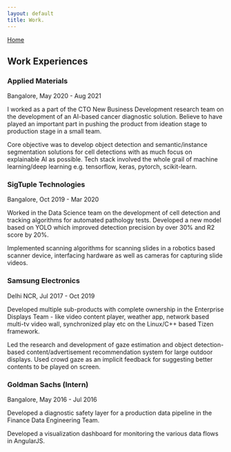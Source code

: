 ```yaml
---
layout: default
title: Work.
---
```


[Home](/)

## Work Experiences

### Applied Materials
Bangalore, May 2020 - Aug 2021

I worked as a part of the CTO New Business Development research team on the development of an AI-based
 cancer diagnostic solution. Believe to have played an important part in pushing the product from ideation
 stage to production stage in a small team.
 
 Core objective was to develop object detection and semantic/instance segmentation solutions
  for cell detections with as much focus on explainable AI as possible. Tech stack involved 
  the whole grail of machine learning/deep learning e.g. tensorflow, keras, pytorch, 
  scikit-learn.
  

### SigTuple Technologies
Bangalore, Oct 2019 - Mar 2020

Worked in the Data Science team on the development of cell detection and tracking algorithms 
for automated pathology tests. Developed a new model based on YOLO which improved detection
 precision by over 30% and R2 score by 20%.

Implemented scanning algorithms for scanning slides in a robotics based scanner
 device, interfacing hardware as well as cameras for capturing slide videos.
 

### Samsung Electronics
Delhi NCR, Jul 2017 - Oct 2019

Developed multiple sub-products with complete ownership in the Enterprise
 Displays Team - like video content player, weather app, network based multi-tv
 video wall, synchronized play etc on the Linux/C++ based Tizen framework.

Led the research and development of gaze estimation and object detection-based content/advertisement
 recommendation system for large outdoor displays. Used crowd gaze as an
 implicit feedback for suggesting better contents to be played on screen.
 

### Goldman Sachs (Intern)
Bangalore, May 2016 - Jul 2016

Developed a diagnostic safety layer for a production data pipeline in the Finance Data Engineering Team.

Developed a visualization dashboard for monitoring the various data flows in AngularJS.
